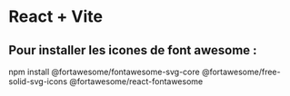 # React + Vite


## Pour installer les icones de font awesome : 

npm install @fortawesome/fontawesome-svg-core @fortawesome/free-solid-svg-icons @fortawesome/react-fontawesome